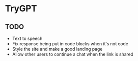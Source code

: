 # TryGPT

## TODO

- Text to speech
- Fix response being put in code blocks when it's not code
- Style the site and make a good landing page
- Allow other users to continue a chat when the link is shared
